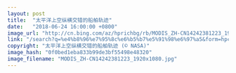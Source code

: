 ```yaml
---
layout: post
title:  "太平洋上空纵横交错的船舶轨迹"
date:   "2018-06-24 16:00:00 +0800"
image_url: "http://cn.bing.com/az/hprichbg/rb/MODIS_ZH-CN14242381223_1920x1080.jpg"
link: "/search?q=%e4%b8%96%e7%95%8c%e6%b5%b7%e5%91%98%e6%97%a5&form=hpcapt&mkt=zh-cn"
copyright: "太平洋上空纵横交错的船舶轨迹 (© NASA)"
image_hash: "0f0bed1eba833b99de3bf55498e48320"
image_filename: "MODIS_ZH-CN14242381223_1920x1080.jpg"
---
```

